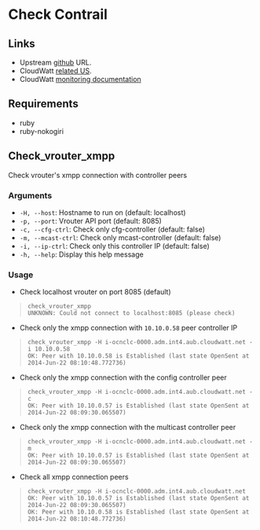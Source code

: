 # Check Contrail

## Links

* Upstream [github](https://github.com/sbadia/contrail-nagios/) URL.
* CloudWatt [related US](https://jira.corp.cloudwatt.com/browse/INGPRD-1100).
* CloudWatt [monitoring documentation](https://wiki.corp.cloudwatt.com/wiki/Op%C3%A9rations/Monitoring_Openstack)

## Requirements

* ruby
* ruby-nokogiri

## Check\_vrouter\_xmpp

Check vrouter's xmpp connection with controller peers

### Arguments

* `-H, --host`: Hostname to run on (default: localhost)
* `-p, --port`: Vrouter API port (default: 8085)
* `-c, --cfg-ctrl`: Check only cfg-controller (default: false)
* `-m, --mcast-ctrl`: Check only mcast-controller (default: false)
* `-i, --ip-ctrl`: Check only this controller IP (default: false)
* `-h, --help`: Display this help message

### Usage

* Check localhost vrouter on port 8085 (default)
>     check_vrouter_xmpp
>     UNKNOWN: Could not connect to localhost:8085 (please check)

* Check only the xmpp connection with `10.10.0.58` peer controller IP
>     check_vrouter_xmpp -H i-ocnclc-0000.adm.int4.aub.cloudwatt.net -i 10.10.0.58
>     OK: Peer with 10.10.0.58 is Established (last state OpenSent at 2014-Jun-22 08:10:48.772736)

* Check only the xmpp connection with the config controller peer
>     check_vrouter_xmpp -H i-ocnclc-0000.adm.int4.aub.cloudwatt.net -c
>     OK: Peer with 10.10.0.57 is Established (last state OpenSent at 2014-Jun-22 08:09:30.065507)

* Check only the xmpp connection with the multicast controller peer
>     check_vrouter_xmpp -H i-ocnclc-0000.adm.int4.aub.cloudwatt.net -m
>     OK: Peer with 10.10.0.57 is Established (last state OpenSent at 2014-Jun-22 08:09:30.065507)

* Check all xmpp connection peers
>     check_vrouter_xmpp -H i-ocnclc-0000.adm.int4.aub.cloudwatt.net
>     OK: Peer with 10.10.0.57 is Established (last state OpenSent at 2014-Jun-22 08:09:30.065507)
>     OK: Peer with 10.10.0.58 is Established (last state OpenSent at 2014-Jun-22 08:10:48.772736)
